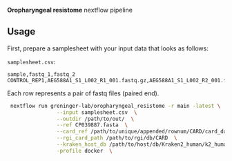**Oropharyngeal resistome** nextflow pipeline

## Usage

First, prepare a samplesheet with your input data that looks as follows:

`samplesheet.csv`:

```csv
sample,fastq_1,fastq_2
CONTROL_REP1,AEG588A1_S1_L002_R1_001.fastq.gz,AEG588A1_S1_L002_R2_001.fastq.gz
```

Each row represents a pair of fastq files (paired end).


```bash
 nextflow run greninger-lab/oropharyngeal_resistome -r main -latest \
                --input samplesheet.csv  \
                --outdir /path/to/out/  \
                --ref CP039887.fasta  \
                --card_ref /path/to/unique/appended/rownum/CARD/card_database_v3.2.9_rownum_all.fasta  \
                --rgi_card_path /path/to/rgi/db/CARD  \
                --kraken_host_db /path/to/host/db/Kraken2_human/k2_human/  \
                -profile docker  \
```
